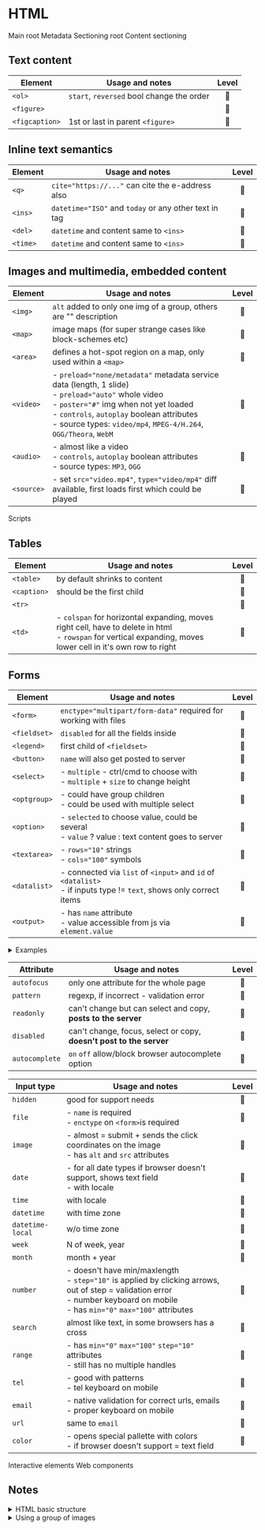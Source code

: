 # HTML

Main root
Metadata
Sectioning root
Content sectioning

## Text content

|Element|Usage and notes|Level|
|-------|---------------|:---:|
|`<ol>`|`start`, `reversed` bool change the order|:blossom:|
|`<figure>`||:deciduous_tree:|
|`<figcaption>`|1st or last in parent `<figure>`|:deciduous_tree:|

## Inline text semantics

|Element|Usage and notes|Level|
|-------|---------------|:---:|
|`<q>`|`cite="https://..."` can cite the e-address also|:blossom:|
|`<ins>`|`datetime="ISO"` and `today` or any other text in tag|:deciduous_tree:|
|`<del>`|`datetime` and content same to `<ins>`|:deciduous_tree:|
|`<time>`|`datetime` and content same to `<ins>`|:deciduous_tree:|

## Images and multimedia, embedded content

|Element|Usage and notes|Level|
|-------|---------------|:---:|
|`<img>`|`alt` added to only one img of a group, others are "" description|:blossom:|
|`<map>`|image maps (for super strange cases like block-schemes etc)|:seedling:|
|`<area>`|defines a hot-spot region on a map, only used within a `<map>`|:seedling:|
|`<video>`|- `preload="none/metadata"` metadata service data (length, 1 slide)<br>- `preload="auto"` whole video<br>- `poster="#"` img when not yet loaded<br> - `controls`, `autoplay` boolean attributes<br>- source types: `video/mp4`, `MPEG-4/H.264`, `OGG/Theora`, `WebM`|:seedling:|
|`<audio>`|- almost like a video<br>- `controls`, `autoplay` boolean attributes<br>- source types: `MP3`, `OGG`|:seedling:|
|`<source>`|- set `src="video.mp4"`, `type="video/mp4"` diff available, first loads first which could be played|:seedling:|

Scripts

## Tables

|Element|Usage and notes|Level|
|-------|---------------|:---:|
|`<table>`|by default  shrinks to content|:blossom:|
|`<caption>`|should be the first child|:blossom:|
|`<tr>`||:blossom:|
|`<td>`|- `colspan` for horizontal expanding, moves right cell, have to delete in html<br>- `rowspan` for vertical expanding, moves lower cell in it's own row to right|:blossom:|

## Forms
|Element|Usage and notes|Level|
|-------|---------------|:---:|
|`<form>`|`enctype="multipart/form-data"` required for working with files|:deciduous_tree:|
|`<fieldset>`|`disabled` for all the fields inside|:deciduous_tree:|
|`<legend>`|first child of `<fieldset>`|:deciduous_tree:|
|`<button>`|`name` will also get posted to server|:blossom:|
|`<select>`|- `multiple` - ctrl/cmd to choose with<br>- `multiple` + `size` to change height|:deciduous_tree:|
|`<optgroup>`|- could have group children<br>- could be used with multiple select|:deciduous_tree:|
|`<option>`|- `selected` to choose value, could be several<br>- `value` ? value : text content goes to server|:deciduous_tree:|
|`<textarea>`|- `rows="10"` strings<br>- `cols="100"` symbols|:blossom:|
|`<datalist>`|- connected via `list` of `<input>` and `id` of `<datalist>`<br>- if inputs type != `text`, shows only correct items|:seedling:|
|`<output>`|- has `name` attribute<br>- value accessible from js via `element.value`|:seedling:|

<details>
<summary>Examples</summary>

```HTML
<input type="text" list="browsers" name="browsers">
<datalist id="browsers">
  <option>Google Chrome</option>
  <option>Mozilla Firefox</option>
  <option>Edge</option>
  <option>Opera</option>
</datalist>
```

</details>

|Attribute|Usage and notes|Level|
|---------|---------------|:---:|
|`autofocus`|only one attribute for the whole page|:blossom:|
|`pattern`|regexp, if incorrect - validation error|:deciduous_tree:|
|`readonly`|can't change but can select and copy, **posts to the server**|:blossom:|
|`disabled`|can't change, focus, select or copy, **doesn't post to the server**|:blossom:|
|`autocomplete`|`on` `off` allow/block browser autocomplete option|:blossom:|

|Input type|Usage and notes|Level|
|----------|---------------|:---:|
|`hidden`|good for support needs|:deciduous_tree:|
|`file`|- `name` is required<br>- `enctype` on `<form>`is required|:seedling:|
|`image`|- almost = submit + sends the click coordinates on the image<br>- has `alt` and `src` attributes|:seedling:|
|`date`|- for all date types if browser doesn't support, shows text field<br>- with locale|:seedling:|
|`time`|with locale|:seedling:|
|`datetime`|with time zone|:seedling:|
|`datetime-local`|w/o time zone|:seedling:|
|`week`|N of week, year|:seedling:|
|`month`|month + year|:seedling:|
|`number`|- doesn't have min/maxlength<br>- `step="10"` is applied by clicking arrows, out of step = validation error<br>- number keyboard on mobile<br>- has `min="0"` `max="100"` attributes|:deciduous_tree:|
|`search`|almost like text, in some browsers has a cross|:blossom:|
|`range`|- has `min="0"` `max="100"` `step="10"` attributes<br>- still has no multiple handles|:deciduous_tree:|
|`tel`|- good with patterns<br>- tel keyboard on mobile|:blossom:|
|`email`|- native validation for correct urls, emails<br>- proper keyboard on mobile|:deciduous_tree:|
|`url`|same to `email`|:deciduous_tree:|
|`color`|- opens special pallette with colors<br>- if browser doesn't support = text field|:seedling:|

Interactive elements
Web components

## Notes

<details>
<summary>HTML basic structure</summary>

```HTML
<!doctype html>
<head>
  <meta charset="utf-8">
  <meta name="viewport" content="width=device-width, initial-scale=1">
  <!-- optional: start -->
  <meta name="keywords" content="...">
  <meta name="description" content="...">
  <!-- optional: end -->
  <title>Title</title>
  <link href="#" rel="stylesheet">
</head>
<body>
</body>
```

</details>

<details>
<summary>Using a group of images</summary>

```HTML
<!-- alt added to only one img of a group, others are "" description -->
<img src="./star.png" alt="4 out of 5 stars">
<img src="./star.png" alt="">
<img src="./star.png" alt="">
<img src="./star.png" alt="">
<img src="./star.png" alt="">

<!-- there are also image maps (for super strange cases like block-schemes etc) -->
<!-- consider using tags below -->
<map>
<area>
```

</details>